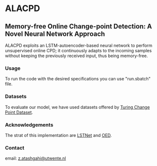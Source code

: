 # ALACPD
## Memory-free Online Change-point Detection: A Novel Neural Network Approach

ALACPD exploits an LSTM-autoencoder-based neural network to perform unsupervised online CPD; it continuously adapts to the incoming samples without keeping the previously received input, thus being memory-free. 

### Usage
To run the code with the desired specifications you can use "run.sbatch" file.

### Datasets
To evaluate our model, we have used datasets offered by [Turing Change Point Dataset](https://github.com/alan-turing-institute/TCPD).


### Acknowledgements
The strat of this implementation are [LSTNet](https://github.com/fbadine/LSTNet) and [OED](https://github.com/tungk/OED).



### Contact
email: z.atashgahi@utwente.nl
